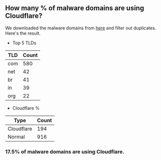 ## How many % of malware domains are using Cloudflare?


We downloaded the malware domains from [here](https://urlhaus.abuse.ch) and filter out duplicates.
Here's the result.


[//]: # (start replacement)


- Top 5 TLDs

| TLD | Count |
| --- | --- |
| com | 580 |
| net | 42 |
| br | 41 |
| in | 39 |
| org | 22 |


- Cloudflare %

| Type | Count |
| --- | --- |
| Cloudflare | 194 |
| Normal | 916 |


### 17.5% of malware domains are using Cloudflare.